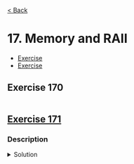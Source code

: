 [< Back](README.md)

# 17. Memory and RAII

* [Exercise ](#exercise-170)
* [Exercise ](#exercise-171)

## Exercise 170

```cpp

```

## [Exercise 171][1]
### Description

<details>
   <summary>Solution</summary>

```cpp

```
</details>

[1]: 17_exercises.cpp
